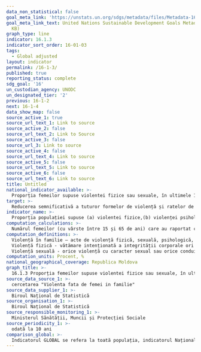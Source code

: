 ```yaml
---
data_non_statistical: false
goal_meta_link: 'https://unstats.un.org/sdgs/metadata/files/Metadata-16-01-03.pdf '
goal_meta_link_text: United Nations Sustainable Development Goals Metadata (PDF 217
  KB)
graph_type: line
indicator: 16.1.3
indicator_sort_order: 16-01-03
tags:
  - Global adjusted
layout: indicator
permalink: /16-1-3/
published: true
reporting_status: complete
sdg_goal: '16'
un_custodian_agency: UNODC
un_designated_tier: '2'
previous: 16-1-2
next: 16-1-4
data_show_map: false
source_active_1: true
source_url_text_1: Link to source
source_active_2: false
source_url_text_2: Link to Source
source_active_3: false
source_url_3: Link to source
source_active_4: false
source_url_text_4: Link to source
source_active_5: false
source_url_text_5: Link to source
source_active_6: false
source_url_text_6: Link to source
title: Untitled
national_indicator_available: >-
  Proporția femeilor supuse violentei fizice sau sexuale, în ultimele 12 luni
target: >-
  Reducerea semnificativă a tuturor formelor de violență și ratelor de deces conexe, pretutindeni
indicator_name: >-
  Proporția populației supuse (a) violentei fizice,(b) violenței psihologice și (c) violenței sexuale, în ultimele 12 luni
computation_calculations: >-
  Numărul femeilor (cu vârste între 15 și 65 de ani) care au raportat cazuri de survenire a cel puțin unui caz de violența fizică sau sexuală (din partea soțului/partenerului și a altor persoane) în ultimele 12 luni anterioare perioadei de cercetare raportat la numărul total de femei (cu vârste între 15 și 65 de ani), înmulțit cu 100.
computation_definitions: >-
  Violență în familie – acte de violență fizică, sexuală, psihologică, spirituală sau economică, cu excepția acțiunilor de autoapărare sau de apărare ale altei persoane, inclusiv amenințarea cu asemenea acte, comise de către un membru de familie în privința altui membru al aceleiași familii, prin care s-a cauzat victimei prejudiciu material sau moral.<br> 
  Violență fizică - vătămare intenționată a integrității corporale ori a sănătății prin lovire, îmbrâncire, trântire, tragere de păr, înțepare, tăiere, ardere, strangulare, mușcare, în orice formă și de orice intensitate, prin otrăvire, intoxicare, alte acțiuni cu efect similar;<br> 
  Violență sexuală - orice violență cu caracter sexual sau orice conduită sexuală ilegală în cadrul familiei sau în alte relații interpersonale, cum ar fi violul conjugal, interzicerea folosirii metodelor de contracepție, hărțuirea sexuală; orice conduită sexuală nedorită, impusă; obligarea practicării prostituției; orice comportament sexual ilegal în raport cu un membru de familie minor, inclusiv prin mângâieri, sărutări, pozare a copilului și prin alte atingeri nedorite cu tentă sexuală; alte acțiuni cu efect similar. (art. 2 din Legea nr. 45 din 01.03.2007, cu privire la prevenirea și combaterea violenței în familie)
computation_units: Procent, %
national_geographical_coverage: Republica Moldova
graph_title: >-
  16.1.3 Proporția femeilor supuse violentei fizice sau sexuale, în ultimele 12 luni
source_data_source_1: >-
  cercetarea "Violenta fata de femei in familie"
source_data_supplier_1: >-
  Biroul Național de Statistică
source_organisation_1: >-
  Biroul Național de Statistică
source_responsible_monitoring_1: >-
  Ministerul Sănătății, Muncii și Protecției Sociale
source_periodicity_1: >-
  odată la 10 ani
comparison_global: >-
  Indicatorul GLOBAL se refera la toată populația, indicatorul Național re referă numai la femei.
---
```

